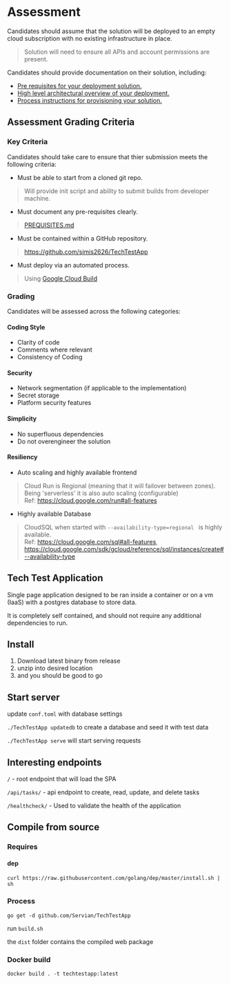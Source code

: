 # Assessment

Candidates should assume that the solution will be deployed to an empty cloud subscription with no existing infrastructure in place.
> Solution will need to ensure all APIs and account permissions are present.

Candidates should provide documentation on their solution, including:

- [Pre requisites for your deployment solution.](PREREQUISITES.md)
- [High level architectural overview of your deployment.](ARCHITECTURE.md)
- [Process instructions for provisioning your solution.](PROCESS_INSTRUCTIONS.md)

## Assessment Grading Criteria

### Key Criteria

Candidates should take care to ensure that thier submission meets the following criteria:

- Must be able to start from a cloned git repo.
> Will provide init script and ability to submit builds from developer machine.
- Must document any pre-requisites clearly.
> [PREQUISITES.md](PREQUISITES.md)
- Must be contained within a GitHub repository.
> https://github.com/simis2626/TechTestApp
- Must deploy via an automated process.
> Using [Google Cloud Build](https://cloud.google.com/cloud-build)

### Grading

Candidates will be assessed across the following categories:

#### Coding Style

- Clarity of code
- Comments where relevant
- Consistency of Coding

#### Security

- Network segmentation (if applicable to the implementation)
- Secret storage
- Platform security features

#### Simplicity

- No superfluous dependencies
- Do not overengineer the solution

#### Resiliency

- Auto scaling and highly available frontend
> Cloud Run is Regional (meaning that it will failover between zones).<br/>
> Being 'serverless' it is also auto scaling (configurable)<br/>
> Ref: https://cloud.google.com/run#all-features
- Highly available Database
> CloudSQL when started with `--availability-type=regional ` is highly available.<br/>
> Ref: https://cloud.google.com/sql#all-features, https://cloud.google.com/sdk/gcloud/reference/sql/instances/create#--availability-type

## Tech Test Application

Single page application designed to be ran inside a container or on a vm (IaaS) with a postgres database to store data.

It is completely self contained, and should not require any additional dependencies to run.

## Install

1. Download latest binary from release
2. unzip into desired location
3. and you should be good to go

## Start server

update `conf.toml` with database settings

`./TechTestApp updatedb` to create a database and seed it with test data

`./TechTestApp serve` will start serving requests

## Interesting endpoints

`/` - root endpoint that will load the SPA

`/api/tasks/` - api endpoint to create, read, update, and delete tasks

`/healthcheck/` - Used to validate the health of the application

## Compile from source

### Requires

#### dep

`curl https://raw.githubusercontent.com/golang/dep/master/install.sh | sh`

### Process

`go get -d github.com/Servian/TechTestApp`

run `build.sh`

the `dist` folder contains the compiled web package

### Docker build

`docker build . -t techtestapp:latest`